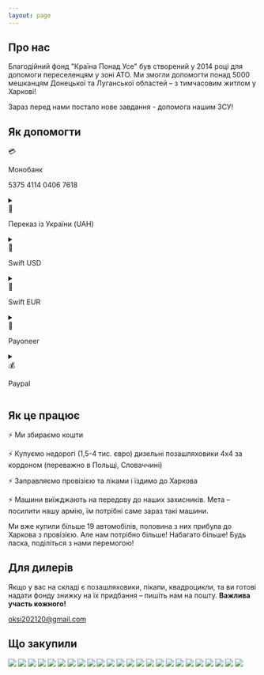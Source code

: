 ```yaml
---
layout: page
---
```


## Про нас

Благодійний фонд "Країна Понад Усе" був створений у 2014 році для допомоги переселенцям у зоні АТО. Ми змогли допомогти понад 5000 мешканцям Донецької та Луганської областей – з тимчасовим житлом у Харкові!

Зараз перед нами постало нове завдання - допомога нашим ЗСУ!

## Як допомогти

<div class="pay-option">
  <div class="pay-icon"> 💳 </div>
  <div class="pay-info">
    <p class="pay-name">Монобанк</p>
    <p class="pay-details">5375 4114 0406 7618</p>
  </div>
</div>

<details>
  <summary>
    <div class="pay-option-inline">
      <div class="pay-icon"> 🏦 </div>
      <p class="pay-name">Переказ із України (UAH)</p>
    </div>
  </summary>

  <div class="pay-option">
    <div class="pay-info">
      <p class="pay-details">
        <span>IBAN:</span> UA543220010000026205305881456 <br/>
        <span>Отримувач:</span> Рожков Володимир Володимирович <br/>
        <span>ІПН/ЄДРПОУ:</span> 2658010870 <br/>
        <span>Призначення платежу:</span> Поповнення рахунку
      </p>
    </div>
  </div>
</details>

<details>
  <summary>
    <div class="pay-option-inline">
      <div class="pay-icon"> 🏦 </div>
      <p class="pay-name">Swift USD</p>
    </div>
  </summary>

  <div class="pay-option">
    <div class="pay-info">
      <p class="pay-details">
        <span>IBAN:</span> UA613220010000026208326843801<br/>
        <span>Account No:</span> 26208326843801 <br/>
        <span>Receiver:</span> ROZHKOV VOLODYMYR, 64703, Ukraine, reg. Kharkivska, c. Kharkiv, passage. Yevpatoriiskyi, build. 2, fl. 24 <br/>
        <span>Bank:</span> JSC UNIVERSAL BANK <br/>
        <span>City:</span> KYIV, UKRAINE <br/>
        <span>Swift code:</span> UNJSUAUKXXX<br/>
        <span>Details of payment:</span> Дуже важливо правильно вказати призначення платежу. Виберіть потрібний варіант в залежності від того, хто відправляє вам платіж.

        <br/> <br/>
        1. Якщо відправник фізична особа:
        <ul>
          <li> private transfer </li>
          <li> transfer to own account </li>
          <li> help to relative </li>
        </ul>
        2. Якщо відправник юридична особа:
        <ul>
          <li>honorarium</li>
          <li>compensation for ... </li>
        </ul>
      </p>
    </div>
  </div>
</details>

<details>
  <summary>
    <div class="pay-option-inline">
      <div class="pay-icon"> 🏦 </div>
      <p class="pay-name">Swift EUR</p>
    </div>
  </summary>

  <div class="pay-option">
    <div class="pay-info">
      <p class="pay-details">
        <span>IBAN:</span> UA383220010000026202323827525 <br/>
        <span>Account No:</span> 26202323827525 <br/>
        <span>Receiver:</span> ROZHKOV VOLODYMYR, 64703, Ukraine, reg. Kharkivska, c. Kharkiv, passage. Yevpatoriiskyi, build. 2, fl. 24 <br/>
        <span>Bank:</span> JSC UNIVERSAL BANK <br/>
        <span>City:</span> KYIV, UKRAINE <br/>
        <span>Swift code:</span> UNJSUAUKXXX <br/>
        <span>Details of payment:</span> Дуже важливо правильно вказати призначення платежу. Виберіть потрібний варіант в залежності від того, хто відправляє вам платіж.

        <br/> <br/>
        1. Якщо відправник фізична особа:
        <ul>
          <li> private transfer </li>
          <li> transfer to own account </li>
          <li> help to relative </li>
        </ul>
        2. Якщо відправник юридична особа:
        <ul>
          <li>honorarium</li>
          <li>compensation for ... </li>
        </ul>
      </p>
    </div>
  </div>
</details>

<details>
  <summary>
    <div class="pay-option-inline">
      <div class="pay-icon"> 💸 </div>
      <p class="pay-name">Payoneer</p>
    </div>
  </summary>

  <div class="pay-option">
    <div class="pay-info">
      <p class="pay-details">
        <span> PSDetail.BankName: </span> First Century Bank <br/>
        <span> Transfer type: </span> Local transfer <br/>
        <span> Bank Address: </span> 1731 N Elm St  Commerce, GA 30529 USA <br/>
        <span> PSDetail.RoutingABA: </span> 061120084 <br/>
        <span> PSDetail.AccountNumber: </span> 4029247200136 <br/>
        <span> PSDetail.AccountType: </span> CHECKING <br/>
        <span> PSDetail.BeneficiaryName: </span> Volodymyr Rozhkov <br/>
        <span> Email: </span> oksi202120@gmail.com <br/>
      </p>
    </div>
  </div>
</details>

<details>
  <summary>
    <div class="pay-option-inline">
      <div class="pay-icon"> 💰 </div>
      <p class="pay-name">Paypal</p>
    </div>
  </summary>

  <div class="pay-option">
    <div class="pay-info">
      <p class="pay-details">
        oksi202120@gmail.com
      </p>
    </div>
  </div>
</details>

## Як це працює

⚡️ Ми збираємо кошти

⚡️ Купуємо недорогі (1,5-4 тис. євро) дизельні позашляховики 4х4 за кордоном (переважно в Польщі, Словаччині)

⚡️ Заправляємо провізією та ліками і їздимо до Харкова

⚡️ Машини виїжджають на передову до наших захисників. Мета – посилити нашу армію, їм потрібні саме зараз такі машини.

Ми вже купили більше 19 автомобілів, половина з них прибула до Харкова з провізією. Але нам потрібно більше! Набагато більше!
Будь ласка, поділіться з нами перемогою!

## Для дилерів

Якщо у вас на складі є позашляховики, пікапи, квадроцикли, та ви готові надати фонду знижку на їх придбання – пишіть нам на пошту. **Важлива участь кожного!**

<a href="mailto:oksi202120@gmail.com">oksi202120@gmail.com</a>

## Що закупили

<div class="cars-container">
  <img src="{{ site.baseurl }}/public/cars/car1.jpeg" />
  <img src="{{ site.baseurl }}/public/cars/car2.jpeg" />
  <img src="{{ site.baseurl }}/public/cars/car3.jpeg" />
  <img src="{{ site.baseurl }}/public/cars/car4.jpeg" />
  <img src="{{ site.baseurl }}/public/cars/car5.jpeg" />
  <img src="{{ site.baseurl }}/public/cars/car6.jpeg" />
  <img src="{{ site.baseurl }}/public/cars/car7.jpeg" />
  <img src="{{ site.baseurl }}/public/cars/car8.jpeg" />
  <img src="{{ site.baseurl }}/public/cars/car9.jpeg" />
  <img src="{{ site.baseurl }}/public/cars/car10.jpeg" />
  <img src="{{ site.baseurl }}/public/cars/car11.jpeg" />
  <img src="{{ site.baseurl }}/public/cars/car12.jpeg" />
  <img src="{{ site.baseurl }}/public/cars/car13.jpeg" />
  <img src="{{ site.baseurl }}/public/cars/car14.jpeg" />
  <img src="{{ site.baseurl }}/public/cars/car15.jpeg" />
  <img src="{{ site.baseurl }}/public/cars/car16.jpeg" />
  <img src="{{ site.baseurl }}/public/cars/car17.jpeg" />
  <img src="{{ site.baseurl }}/public/cars/car18.jpeg" />
  <img src="{{ site.baseurl }}/public/cars/car19.jpeg" />
  <img src="{{ site.baseurl }}/public/cars/car20.jpeg" />
  <img src="{{ site.baseurl }}/public/cars/car21.jpeg" />
  <img src="{{ site.baseurl }}/public/cars/car22.jpeg" />
  <img src="{{ site.baseurl }}/public/cars/car23.jpeg" />
  <img src="{{ site.baseurl }}/public/cars/car24.jpeg" />
</div>

